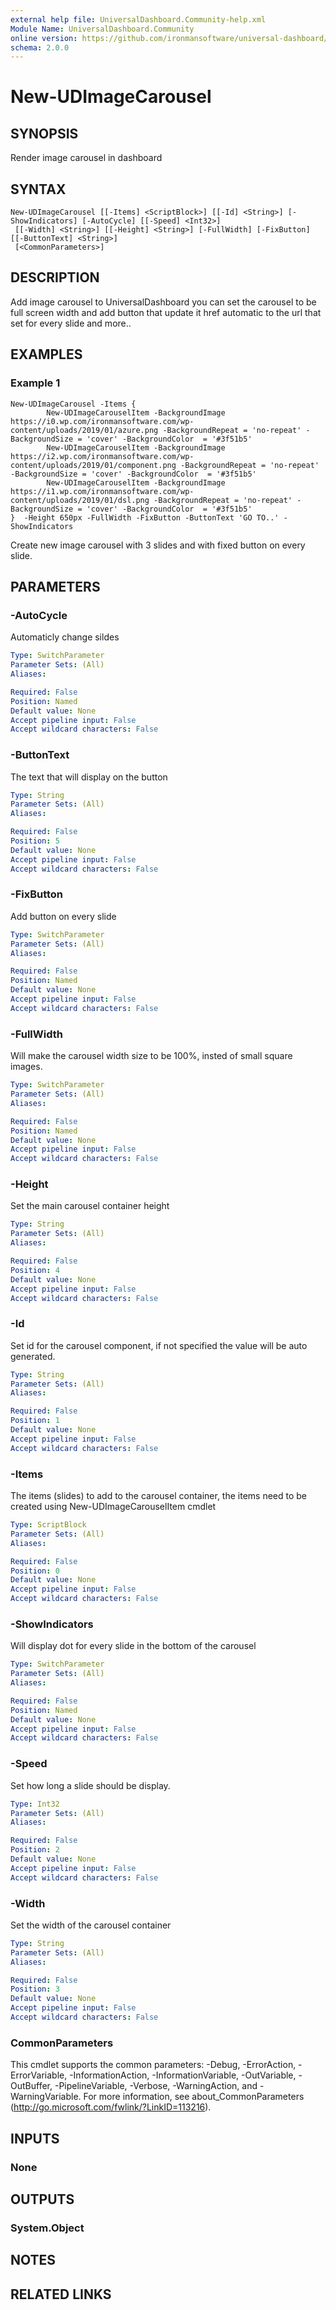 ```yaml
---
external help file: UniversalDashboard.Community-help.xml
Module Name: UniversalDashboard.Community
online version: https://github.com/ironmansoftware/universal-dashboard/blob/master/src/UniversalDashboard/Help/New-UDImageCarousel.md
schema: 2.0.0
---
```


# New-UDImageCarousel

## SYNOPSIS
Render image carousel in dashboard

## SYNTAX

```
New-UDImageCarousel [[-Items] <ScriptBlock>] [[-Id] <String>] [-ShowIndicators] [-AutoCycle] [[-Speed] <Int32>]
 [[-Width] <String>] [[-Height] <String>] [-FullWidth] [-FixButton] [[-ButtonText] <String>]
 [<CommonParameters>]
```

## DESCRIPTION
Add image carousel to UniversalDashboard you can set the carousel to be full screen width and add button that update it href automatic to the url that set for every slide and more..

## EXAMPLES

### Example 1
```
New-UDImageCarousel -Items {
        New-UDImageCarouselItem -BackgroundImage https://i0.wp.com/ironmansoftware.com/wp-content/uploads/2019/01/azure.png -BackgroundRepeat = 'no-repeat' -BackgroundSize = 'cover' -BackgroundColor  = '#3f51b5'
        New-UDImageCarouselItem -BackgroundImage https://i2.wp.com/ironmansoftware.com/wp-content/uploads/2019/01/component.png -BackgroundRepeat = 'no-repeat' -BackgroundSize = 'cover' -BackgroundColor  = '#3f51b5'
        New-UDImageCarouselItem -BackgroundImage https://i1.wp.com/ironmansoftware.com/wp-content/uploads/2019/01/dsl.png -BackgroundRepeat = 'no-repeat' -BackgroundSize = 'cover' -BackgroundColor  = '#3f51b5'
}  -Height 650px -FullWidth -FixButton -ButtonText 'GO TO..' -ShowIndicators
```

Create new image carousel with 3 slides and with fixed button on every slide.

## PARAMETERS

### -AutoCycle
Automaticly change sildes

```yaml
Type: SwitchParameter
Parameter Sets: (All)
Aliases: 

Required: False
Position: Named
Default value: None
Accept pipeline input: False
Accept wildcard characters: False
```

### -ButtonText
The text that will display on the button

```yaml
Type: String
Parameter Sets: (All)
Aliases: 

Required: False
Position: 5
Default value: None
Accept pipeline input: False
Accept wildcard characters: False
```

### -FixButton
Add button on every slide

```yaml
Type: SwitchParameter
Parameter Sets: (All)
Aliases: 

Required: False
Position: Named
Default value: None
Accept pipeline input: False
Accept wildcard characters: False
```

### -FullWidth
Will make the carousel width size to be 100%, insted of small square images.

```yaml
Type: SwitchParameter
Parameter Sets: (All)
Aliases: 

Required: False
Position: Named
Default value: None
Accept pipeline input: False
Accept wildcard characters: False
```

### -Height
Set the main carousel container height

```yaml
Type: String
Parameter Sets: (All)
Aliases: 

Required: False
Position: 4
Default value: None
Accept pipeline input: False
Accept wildcard characters: False
```

### -Id
Set id for the carousel component, if not specified the value will be auto generated.

```yaml
Type: String
Parameter Sets: (All)
Aliases: 

Required: False
Position: 1
Default value: None
Accept pipeline input: False
Accept wildcard characters: False
```

### -Items
The items (slides) to add to the carousel container, the items need to be created using New-UDImageCarouselItem cmdlet 

```yaml
Type: ScriptBlock
Parameter Sets: (All)
Aliases: 

Required: False
Position: 0
Default value: None
Accept pipeline input: False
Accept wildcard characters: False
```

### -ShowIndicators
Will display dot for every slide in the bottom of the carousel

```yaml
Type: SwitchParameter
Parameter Sets: (All)
Aliases: 

Required: False
Position: Named
Default value: None
Accept pipeline input: False
Accept wildcard characters: False
```

### -Speed
Set how long a slide should be display. 

```yaml
Type: Int32
Parameter Sets: (All)
Aliases: 

Required: False
Position: 2
Default value: None
Accept pipeline input: False
Accept wildcard characters: False
```

### -Width
Set the width of the carousel container

```yaml
Type: String
Parameter Sets: (All)
Aliases: 

Required: False
Position: 3
Default value: None
Accept pipeline input: False
Accept wildcard characters: False
```

### CommonParameters
This cmdlet supports the common parameters: -Debug, -ErrorAction, -ErrorVariable, -InformationAction, -InformationVariable, -OutVariable, -OutBuffer, -PipelineVariable, -Verbose, -WarningAction, and -WarningVariable. For more information, see about_CommonParameters (http://go.microsoft.com/fwlink/?LinkID=113216).

## INPUTS

### None

## OUTPUTS

### System.Object

## NOTES

## RELATED LINKS

